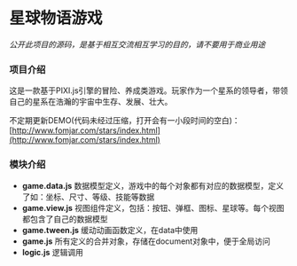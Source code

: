 # 星球物语游戏

*公开此项目的源码，是基于相互交流相互学习的目的，请不要用于商业用途*

### 项目介绍

这是一款基于PIXI.js引擎的冒险、养成类游戏。玩家作为一个星系的领导者，带领自己的星系在浩瀚的宇宙中生存、发展、壮大。

不定期更新DEMO(代码未经过压缩，打开会有一小段时间的空白)：[http://www.fomjar.com/stars/index.html](http://www.fomjar.com/stars/index.html)

### 模块介绍

- **game.data.js**  数据模型定义，游戏中的每个对象都有对应的数据模型，定义了如：坐标、尺寸、等级、技能等数据
- **game.view.js**  视图组件定义，包括：按钮、弹框、图标、星球等。每个视图都包含了自己的数据模型
- **game.tween.js** 缓动动画函数定义，在data中使用
- **game.js**       所有定义的合并对象，存储在document对象中，便于全局访问
- **logic.js**      逻辑调用

